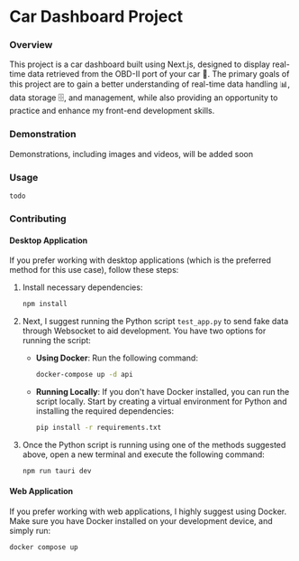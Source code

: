 # Car Dashboard Project
### Overview
This project is a car dashboard built using Next.js, designed to display real-time data retrieved from the OBD-II port of your car 🚗. The primary goals of this project are to gain a better understanding of real-time data handling 📊, data storage 🗄️, and management, while also providing an opportunity to practice and enhance my front-end development skills.

### Demonstration

Demonstrations, including images and videos, will be added soon

### Usage 

``` todo ```

### Contributing

#### Desktop Application

If you prefer working with desktop applications (which is the preferred method for this use case), follow these steps:

1. Install necessary dependencies:

    ```bash
    npm install
    ```

2. Next, I suggest running the Python script `test_app.py` to send fake data through Websocket to aid development. You have two options for running the script:

    - **Using Docker**: Run the following command:

        ```bash
        docker-compose up -d api
        ```

    - **Running Locally**: If you don't have Docker installed, you can run the script locally. Start by creating a virtual environment for Python and installing the required dependencies:

        ```bash
        pip install -r requirements.txt
        ```

3. Once the Python script is running using one of the methods suggested above, open a new terminal and execute the following command:

    ```bash
    npm run tauri dev
    ```

#### Web Application

If you prefer working with web applications, I highly suggest using Docker. Make sure you have Docker installed on your development device, and simply run:

```
docker compose up
```






